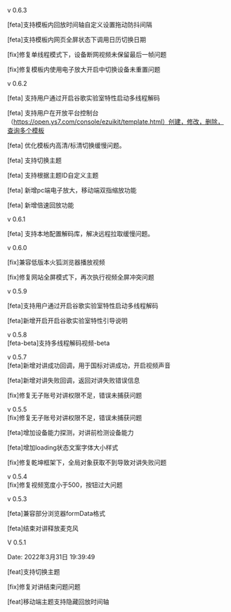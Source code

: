v 0.6.3  

[feta]支持模板内回放时间轴自定义设置拖动防抖间隔  

[feta]支持模板内网页全屏状态下调用日历切换日期  

[fix]修复单线程模式下，设备断网视频未保留最后一帧问题  

[fix]修复模板内使用电子放大开启中切换设备未重置问题  


v 0.6.2  

[feta] 支持用户通过开启谷歌实验室特性启动多线程解码  

[feta] 支持用户在开放平台控制台（https://open.ys7.com/console/ezuikit/template.html）创建，修改，删除，查询多个模板  

[feta] 优化模板内高清/标清切换缓慢问题。  

[feta] 支持切换主题  

[feta] 支持根据主题ID自定义主题  

[feta] 新增pc端电子放大，移动端双指缩放功能  

[feta] 新增倍速回放功能  


v 0.6.1  

[feta] 支持本地配置解码库，解决远程拉取缓慢问题。  

v 0.6.0  

[fix]兼容低版本火狐浏览器播放视频   

[fix]修复网站全屏模式下，再次执行视频全屏冲突问题  


v 0.5.9  

[feta]支持用户通过开启谷歌实验室特性启动多线程解码   

[feta]新增开启开启谷歌实验室特性引导说明  

v 0.5.8  
[feta-beta]支持多线程解码视频-beta

v 0.5.7  
[feta]新增对讲成功回调，用于国标对讲成功，开启视频声音  

[feta]新增对讲失败回调，返回对讲失败错误信息  

[fix]修复无子账号对讲权限不足，错误未捕获问题  

v 0.5.5  
[fix]修复无子账号对讲权限不足，错误未捕获问题  

[feta]增加设备能力探测，对讲前检测设备能力  

[feta]增加loading状态文案字体大小样式  

[fix]修复乾坤框架下，全局对象获取不到导致对讲失败问题  


v 0.5.4  
[fix]修复视频宽度小于500，按钮过大问题

v 0.5.3  

[feta]兼容部分浏览器formData格式  

[feta]结束对讲释放麦克风  

V 0.5.1  

Date: 2022年3月31日 19:39:49  

[feat]支持切换主题  

[fix]修复对讲结束问题问题  

[feat]移动端主题支持隐藏回放时间轴  
